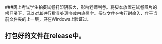 ###网上考试学生拍摄试卷打印阴影大，影响老师判卷。将脚本放置在试卷图片的根目录下，可以对其进行批量处理变成白底黑字。保存文件在执行时输入，位于当前文件夹的上一层，只在Windows上验证过。
## 打包好的文件在release中。
